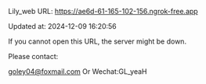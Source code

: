 Lily_web URL: https://ae6d-61-165-102-156.ngrok-free.app

Updated at: 2024-12-09 16:20:56

If you cannot open this URL, the server might be down.

Please contact: 

goley04@foxmail.com Or Wechat:GL_yeaH